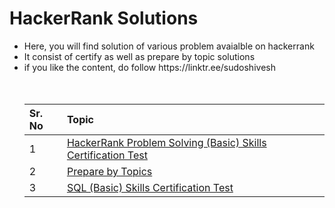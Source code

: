 <h1 align="left">HackerRank Solutions</h1>
<ul>
  <li>Here, you will find solution of various problem avaialble on hackerrank</li>
  <li>It consist of certify as well as prepare by topic solutions</li>
  <li>if you like the content, do follow https://linktr.ee/sudoshivesh</li></br></br>

| Sr. No | Topic |
| :------| :---------------|
|1| [HackerRank Problem Solving (Basic) Skills Certification Test](https://github.com/sudoshivesh/HackerRank-Solutions/tree/sudo/HackerRank%20Problem%20Solving%20(Basic)%20Skills%20Certification%20Test) |
|2| [Prepare by Topics](https://github.com/sudoshivesh/HackerRank-Solutions/tree/sudo/Prepare%20by%20Topics) |
|3| [SQL (Basic) Skills Certification Test](https://github.com/sudoshivesh/HackerRank-Solutions/tree/sudo/SQL%20(Basic)%20Skills%20Certification%20Test) |
